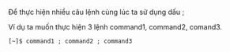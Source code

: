 Để thực hiện nhiều câu lệnh cùng lúc ta sử dụng dấu ;

Ví dụ ta muốn thực hiện 3 lệnh command1, command2, comand3.

```
[~]$ command1 ; command2 ; command3
```



